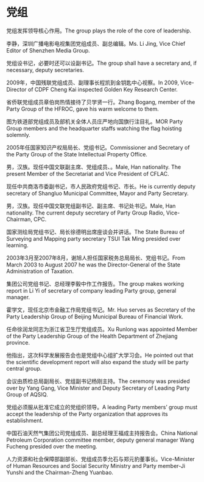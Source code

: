 # 党组

<p><span class="chinese">党组发挥领导核心作用。</span><span class="english">The group plays the role of the core of leadership.</span></p>

<p><span class="chinese">李静，深圳广播电影电视集团党组成员、副总编辑。</span><span class="english">Ms. Li Jing, Vice Chief Editor of Shenzhen Media Group.</span></p>

<p><span class="chinese">党组设书记，必要时还可以设副书记。</span><span class="english">The group shall have a secretary and, if necessary, deputy secretaries.</span></p>

<p><span class="chinese">2009年，中国残联党组成员、副理事长程凯到金钥匙中心视察。</span><span class="english">In 2009, Vice-Director of CDPF Cheng Kai inspected Golden Key Research Center.</span></p>

<p><span class="chinese">省侨联党组成员章伯岗热情接待了贝学贤一行。</span><span class="english">Zhang Bogang, member of the Party Group of the HFROC, gave his warm welcome to them.</span></p>

<p><span class="chinese">图为铁道部党组成员及部机关全体人员庄严地向国旗行注目礼。</span><span class="english">MOR Party Group members and the headquarter staffs watching the flag hoisting solemnly.</span></p>

<p><span class="chinese">2005年任国家知识产权局局长、党组书记。</span><span class="english">Commissioner and Secretary of the Party Group of the State Intellectual Property Office.</span></p>

<p><span class="chinese">男，汉族。现任中国文联副主席、党组成员、。</span><span class="english">Male, Han nationality. The present Member of the Secretariat and Vice President of CFLAC.</span></p>

<p><span class="chinese">现任中共商洛市委副书记，市人民政府党组书记、市长。</span><span class="english">He is currently deputy secretary of Shangluo Municipal Committee, Mayor and Party Secretary.</span></p>

<p><span class="chinese">男，汉族。现任中国文联党组副书记、副主席、书记处书记。</span><span class="english">Male, Han nationality. The current deputy secretary of Party Group Radio, Vice-Chairman, CPC.</span></p>

<p><span class="chinese">国家测绘局党组书记、局长徐德明出席座谈会并讲话。</span><span class="english">The State Bureau of Surveying and Mapping party secretary TSUI Tak Ming presided over learning.</span></p>

<p><span class="chinese">2003年3月至2007年8月，谢旭人担任国家税务总局局长、党组书记。</span><span class="english">From March 2003 to August 2007 he was the Director-General of the State Administration of Taxation.</span></p>

<p><span class="chinese">集团公司党组书记、总经理李毅中作工作报告。</span><span class="english">The group makes working report in Li Yi of secretary of company leading Party group, general manager.</span></p>

<p><span class="chinese">霍学文，现任北京市金融工作局党组书记。</span><span class="english">Mr. Huo serves as Secretary of the Party Leadership Group of Beijing Municipal Bureau of Financial Work.</span></p>

<p><span class="chinese">任命徐润龙同志为浙江省卫生厅党组成员。</span><span class="english">Xu Runlong was appointed Member of the Party Leadership Group of the Health Department of Zhejiang province.</span></p>

<p><span class="chinese">他指出，这次科学发展报告会也是党组中心组扩大学习会。</span><span class="english">He pointed out that the scientific development report will also expand the study will be party central group.</span></p>

<p><span class="chinese">会议由质检总局副局长、党组副书记杨刚主持。</span><span class="english">The ceremony was presided over by Yang Gang, Vice Minister and Deputy Secretary of Leading Party Group of AQSIQ.</span></p>

<p><span class="chinese">党组必须服从批准它成立的党组织领导。</span><span class="english">A leading Party members’ group must accept the leadership of the Party organization that approves its establishment.</span></p>

<p><span class="chinese">中国石油天然气集团公司党组成员、副总经理王福成主持报告会。</span><span class="english">China National Petroleum Corporation committee member, deputy general manager Wang Fucheng presided over the meeting.</span></p>

<p><span class="chinese">人力资源和社会保障部副部长、党组成员季允石与郑元豹董事长。</span><span class="english">Vice-Minister of Human Resources and Social Security Ministry and Party member-Ji Yunshi and the Chairman-Zheng Yuanbao.</span></p>


